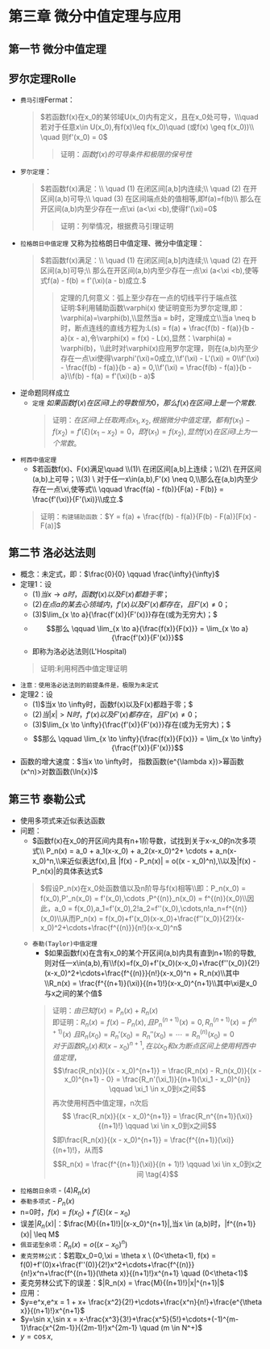 # 第三章 微分中值定理与应用

## 第一节 微分中值定理

## 罗尔定理Rolle

- ``费马引理``Fermat：
  > $若函数f(x)在x_0的某邻域U(x_0)内有定义，且在x_0处可导，\\\quad 若对于任意x\in U(x_0),有f(x)\leq f(x_0)\quad (或f(x) \geq f(x_0))\\ \quad 则f'(x_0) = 0$
  >> 证明：$函数f(x)的可导条件和极限的保号性$
- ``罗尔定理``：
  > $若函数f(x)满足：\\ \quad (1) 在闭区间[a,b]内连续;\\ \quad (2) 在开区间(a,b)可导;\\ \quad (3) 在区间端点处的值相等,即f(a)=f(b)\\ 那么在开区间(a,b)内至少存在一点\xi (a<\xi <b),使得f'(\xi)=0$
  >> 证明：列举情况，根据费马引理证明
- ``拉格朗日中值定理`` 又称为拉格朗日中值定理、微分中值定理：
  > $若函数f(x)满足：\\ \quad (1) 在闭区间[a,b]内连续;\\ \quad (2) 在开区间(a,b)可导;\\ 那么在开区间(a,b)内至少存在一点\xi (a<\xi <b),使等式f(a) - f(b) = f'(\xi)(a - b)成立.$
  >> 定理的几何意义：弧上至少存在一点的切线平行于端点弦<br/>
  >> 证明:$利用辅助函数\varphi(x) 使证明变形为罗尔定理,即：\varphi(a)=\varphi(b),\\显然当a = b时，定理成立\\当a \neq b 时，断点连线的直线方程为:L(s) = f(a) + \frac{f(b) - f(a)}{b - a}(x - a),令\varphi(x) = f(x) - L(x),显然：\varphi(a) = \varphi(b)，\\此时对\varphi(x)应用罗尔定理，则在(a,b)内至少存在一点\xi使得\varphi'(\xi)=0成立,\\f'(\xi) - L'(\xi) = 0\\f'(\xi) - \frac{f(b) - f(a)}{b - a} = 0,\\f'(\xi) = \frac{f(b) - f(a)}{b - a}\\f(b) - f(a) = f'(\xi)(b - a)$
- 逆命题同样成立
  - ``定理`` $如果函数f(x)在区间I上的导数恒为0，那么f(x)在区间I上是一个常数.$
    > 证明：$在区间I上任取两点x_1,x_2,根据微分中值定理，都有f(x_1) - f(x_2) = f'(\xi)(x_1 - x_2) = 0，即f(x_1)=f(x_2),显然f(x)在区间I上为一个常数。$
- ``柯西中值定理``
  - $若函数f(x)、F(x)满足\quad \\(1)\ 在闭区间[a,b]上连续；\\(2)\ 在开区间(a,b)上可导；\\(3) \ 对于任一x\in(a,b),F'(x) \neq 0,\\那么在(a,b)内至少存在一点\xi,使等式\\ \qquad \frac{f(a) - f(b)}{F(a) - F(b)} = \frac{f'(\xi)}{F'(\xi)}\\成立.$
  > 证明：`构建辅助函数`：$Y = f(a) + \frac{f(b) - f(a)}{F(b) - F(a)}[F(x) - F(a)]$

## 第二节 洛必达法则

- 概念：未定式，即：$\frac{0}{0} \qquad \frac{\infty}{\infty}$
- 定理1：设
  - (1)$当 x \to a 时，函数f(x)以及F(x)都趋于零；$
  - (2)$在点a的某去心领域内，f'(x)以及F'(x)都存在，且F'(x)\neq 0；$
  - (3)$\lim_{x \to a}{\frac{f'(x)}{F'(x)}}存在(或为无穷大)；$
  - $$那么 \qquad \lim_{x \to a}{\frac{f(x)}{F(x)}} = \lim_{x \to a}{\frac{f'(x)}{F'(x)}}$$
  - 即称为洛必达法则(L'Hospital)
  > 证明:利用柯西中值定理证明
- `注意：使用洛必达法则的前提条件是，极限为未定式`
- 定理2：设
  - (1)$当x \to \infty时，函数f(x)以及F(x)都趋于零；$
  - (2)$当|x|>N时，f'(x)以及F'(x)都存在，且F'(x) \neq 0；$
  - (3)$\lim_{x \to \infty}{\frac{f'(x)}{F'(x)}}存在(或为无穷大)；$
  - $$那么 \qquad \lim_{x \to \infty}{\frac{f(x)}{F(x)}} = \lim_{x \to \infty}{\frac{f'(x)}{F'(x)}}$$
- 函数的增大速度：$当x \to \infty时， 指数函数(e^{\lambda x})>幂函数(x^n)>对数函数(\ln{x})$

## 第三节 泰勒公式

- 使用多项式来近似表达函数
- 问题：
  - $函数f(x)在x_0的开区间内具有n+1阶导数，试找到关于x-x_0的n次多项式\\ P_n(x) = a_0 + a_1(x-x_0) + a_2(x-x_0)^2+ \cdots + a_n(x-x_0)^n,\\来近似表达f(x),且 |f(x) - P_n(x)| = o((x - x_0)^n),\\以及|f(x) - P_n(x)|的具体表达式$
  > $假设P_n(x)在x_0处函数值以及n阶导与f(x)相等\\即：P_n(x_0) = f(x_0),P'_n(x_0) = f'(x_0),\cdots ,P^{(n)}_n(x_0) = f^{(n)}(x_0)\\因此，a_0 = f(x_0),a_1=f'(x_0),2!a_2=f''(x_0),\cdots,n!a_n=f^{(n)}(x_0)\\从而P_n(x) = f(x_0)+f'(x_0)(x-x_0)+\frac{f''(x_0)}{2!}(x-x_0)^2+\cdots+\frac{f^{(n)}}{n!}(x-x_0)^n$
  - ``泰勒(Taylor)中值定理``
    - $如果函数f(x)在含有x_0的某个开区间(a,b)内具有直到n+1阶的导数,则对任一x\in(a,b),有\\f(x)=f(x_0)+f'(x_0)(x-x_0)+\frac{f''(x_0)}{2!}(x-x_0)^2+\cdots+\frac{f^{(n)}}{n!}(x-x_0)^n + R_n(x)\\其中\\R_n(x) = \frac{f^{(n+1)}(\xi)}{(n+1)!}(x-x_0)^{n+1}\\其中\xi是x_0与x之间的某个值$
    >证明：$由已知f(x) = P_n(x) + R_n(x)$ </br>
    > 即证明：$R_n(x) = f(x)-P_n(x),且P_n^{(n+1)}(x)=0,R_n^{(n+1)}(x)=f^{(n+1)}(x)$
    > $且R_n(x_0)=R_n'(x_0)=R_n''(x_0)=\cdots=R_n^{(n)}(x_0) = 0$</br>
    > $对于函数R_n(x)和(x - x_0)^{n+1},在以x_0和x为断点区间上使用柯西中值定理，$</br>
    > $$\frac{R_n(x)}{(x - x_0)^{n+1}} = \frac{R_n(x) - R_n(x_0)}{(x - x_0)^{n+1} - 0} = \frac{R_n'(\xi_1)}{(n+1)(\xi_1 - x_0)^{n}} \qquad \xi_1 \in x_0到x之间$$
    > 再次使用柯西中值定理，n次后
    > $$ \frac{R_n(x)}{(x - x_0)^{n+1}} = \frac{R_n^{(n+1)}(\xi)}{(n+1)!}  \qquad \xi \in x_0到x之间$$
    > $即\frac{R_n(x)}{(x - x_0)^{n+1}} = \frac{f^{(n+1)}(\xi)}{(n+1)!}，从而$</br>
    > $$R_n(x) = \frac{f^{(n+1)}(\xi)}{(n + 1)!} \qquad \xi \in x_0到x之间 \tag{4}$$
- `拉格朗日余项` - (4)$R_n(x)$
- `泰勒多项式` - $P_n(x)$
- n=0时，$f(x) = f(x_0) + f'(\xi)(x-x_0)$
- 误差$|R_n(x)|$：$\frac{M}{(n+1)!}|(x-x_0)^{n+1}|,当x \in (a,b)时，|f^{(n+1)}(x)| \leq M$
- `佩亚诺型余项`：$R_n(x) = o((x-x_0)^n)$
- `麦克劳林公式`：$若取x_0=0,\xi = \theta x \ (0<\theta<1), f(x) = f(0)+f'(0)x+\frac{f''(0)}{2!}x^2+\cdots+\frac{f^{(n)}}{n!}x^n+\frac{f^{(n+1)}(\theta x)}{(n+1)!}x^{n+1} \quad (0<\theta<1)$
- 麦克劳林公式下的误差：$|R_n(x) = \frac{M}{(n+1)!}|x|^{n+1}|$
- 应用：
- $y=e^x,e^x = 1 + x+ \frac{x^2}{2!}+\cdots+\frac{x^n}{n!}+\frac{e^{\theta x}}{(n+1)!}x^{n+1}$
- $y=\sin x,\sin x = x-\frac{x^3}{3!}+\frac{x^5}{5!}+\cdots+(-1)^{m-1}\frac{x^{2m-1}}{(2m-1)!}x^{2m-1} \quad (m \in N^+)$
- $y=\cos x,$
